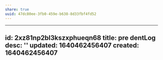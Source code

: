 ```yaml
---
share: true
uuid: 47dc80ee-3fb0-459e-b638-8d33fbf4fd52
---
```


---
id: 2xz81np2bl3kszxphueqn68
title: pre dentLog
desc: ''
updated: 1640462456407
created: 1640462456407
---

